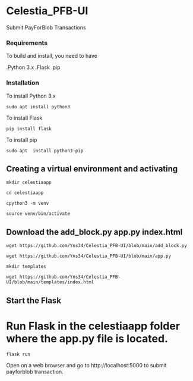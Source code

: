 # Celestia_PFB-UI
Submit PayForBlob Transactions

### Requirements
To build and install, you need to have 

.Python 3.x
.Flask
.pip

### Installation

To install Python 3.x

```console
sudo apt install python3
```

To install Flask
```console
pip install flask

```
To install pip

```console
sudo apt  install python3-pip

```
## Creating a virtual environment and activating

``` mkdir celestiaapp ```

``` cd celestiaapp ```

``` cpython3 -m venv ```

``` source venv/bin/activate ```

## Download the add_block.py app.py index.html

``` wget https://github.com/Yns34/Celestia_PFB-UI/blob/main/add_block.py ```

``` wget https://github.com/Yns34/Celestia_PFB-UI/blob/main/app.py ```

``` mkdir templates ```

``` wget https://github.com/Yns34/Celestia_PFB-UI/blob/main/templates/index.html ```

## Start the Flask

# Run Flask in the celestiaapp folder where the app.py file is located.

``` flask run ```

Open on a web browser and go to http://localhost:5000 to submit payforblob transaction.


